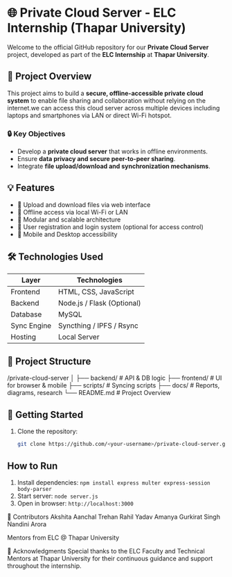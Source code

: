 # 🌐 Private Cloud Server - ELC Internship (Thapar University)

Welcome to the official GitHub repository for our **Private Cloud Server** project, developed as part of the **ELC Internship** at **Thapar University**.

## 📌 Project Overview

This project aims to build a **secure, offline-accessible private cloud system** to enable file sharing and collaboration without relying on the internet.we can access this cloud server across multiple devices including laptops and smartphones via LAN or direct Wi-Fi hotspot.

### 🔒 Key Objectives
- Develop a **private cloud server** that works in offline environments.
- Ensure **data privacy and secure peer-to-peer sharing**.
- Integrate **file upload/download and synchronization mechanisms**.

## 💡 Features

- 📁 Upload and download files via web interface
- 📶 Offline access via local Wi-Fi or LAN
- 🧩 Modular and scalable architecture
- 🔐 User registration and login system (optional for access control)
- 📱 Mobile and Desktop accessibility

## 🛠️ Technologies Used

| Layer        | Technologies                     |
|--------------|----------------------------------|
| Frontend     | HTML, CSS, JavaScript            |
| Backend      | Node.js / Flask (Optional)       |
| Database     | MySQL                            |
| Sync Engine  | Syncthing / IPFS / Rsync         |
| Hosting      | Local Server                     |

## 📂 Project Structure
/private-cloud-server
│
├── backend/ # API & DB logic
├── frontend/ # UI for browser & mobile
├── scripts/ # Syncing scripts
├── docs/ # Reports, diagrams, research
└── README.md # Project Overview


## 🚀 Getting Started

1. Clone the repository:
   ```bash
   git clone https://github.com/<your-username>/private-cloud-server.git

## How to Run
1. Install dependencies: `npm install express multer express-session body-parser`
2. Start server: `node server.js`
3. Open in browser: `http://localhost:3000`


👥 Contributors
Akshita
Aanchal Trehan 
Rahil Yadav 
Amanya 
Gurkirat Singh 
Nandini Arora

Mentors from ELC @ Thapar University

🏫 Acknowledgments
Special thanks to the ELC Faculty and Technical Mentors at Thapar University for their continuous guidance and support throughout the internship.



